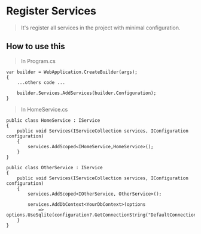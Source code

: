 # Register Services

> It's register all services in the project with minimal configuration.

## How to use this

> In Program.cs

```code
var builder = WebApplication.CreateBuilder(args);
{
    ...others code ...

    builder.Services.AddServices(builder.Configuration);
}
```

> In HomeService.cs

```code
public class HomeService : IService
{
    public void Services(IServiceCollection services, IConfiguration configuration)
    {
        services.AddScoped<IHomeService,HomeService>();
    }
}
```

```code
public class OtherService : IService
{
    public void Services(IServiceCollection services, IConfiguration configuration)
    {
        services.AddScoped<IOtherService, OtherService>();

        services.AddDbContext<YourDbContext>(options
            => options.UseSqlite(configuration?.GetConnectionString("DefaultConnection")));
    }
}
```
